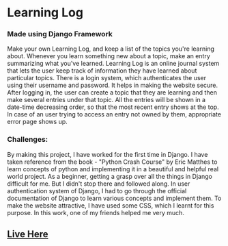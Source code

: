 # Learning Log

### Made using Django Framework

Make your own Learning Log, and keep a list of the topics you're learning about. Whenever you learn something new about a topic, make an entry summarizing what you've learned.
Learning Log is an online journal system that lets the user keep track of information they have learned about particular topics.
There is a login system, which authenticates the user using their username and password. It helps in making the website secure. After logging in, the user can create a topic that they are learning and then make several entries under that topic. All the entries will be shown in a date-time decreasing order, so that the most recent entry shows at the top.
In case of an user trying to access an entry not owned by them, appropriate error page shows up.

### Challenges: 
By making this project, I have worked for the first time in Django. I have taken reference from the book - "Python Crash Course" by Eric Matthes to learn concepts of python and implementing it in a beautiful and helpful real world project.
As a beginner, getting a grasp over all the things in Django difficult for me. But I didn't stop there and followed along.
In user authentication system of Django, I had to go through the official documentation of Django to learn various concepts and implement them.
To make the website attractive, I have used some CSS, which I learnt for this purpose. In this work, one of my friends helped me very much.

## [Live Here](https://freelearninglog.herokuapp.com/)
